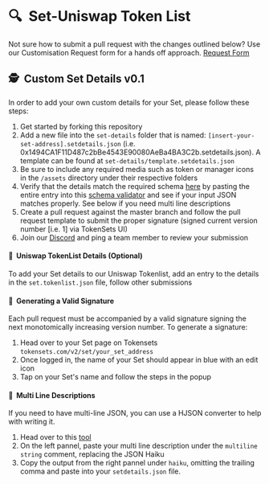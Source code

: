 # 🔍&nbsp;&nbsp;Set-Uniswap Token List

Not sure how to submit a pull request with the changes outlined below? Use our Customisation Request form for a hands off approach.
[Request Form](https://docs.google.com/forms/d/e/1FAIpQLSeVH39SmQOOl11mDgqDKc1np9ks65giYXye1JYI1T5gSjBGOA/viewform)

## 🕵️&nbsp;&nbsp;Custom Set Details v0.1

In order to add your own custom details for your Set, please follow these steps:

1. Get started by forking this repository
2. Add a new file into the `set-details` folder that is named: `[insert-your-set-address].setdetails.json` (i.e. 0x1494CA1F11D487c2bBe4543E90080AeBa4BA3C2b.setdetails.json). A template can be found at `set-details/template.setdetails.json`
4. Be sure to include any required media such as token or manager icons in the `/assets` directory under their respective folders
5. Verify that the details match the required schema [here](https://github.com/SetProtocol/uniswap-tokenlist/blob/main/set-details.schema.json) by pasting the entire entry into this [schema validator](https://www.jsonschemavalidator.net) and see if your input JSON matches properly. See below if you need multi line descriptions
6. Create a pull request against the master branch and follow the pull request template to submit the proper signature (signed current version number [i.e. 1] via TokenSets UI)
7. Join our [Discord](https://discord.gg/p7cHp9CG) and ping a team member to review your submission  

#### 🦄&nbsp;&nbsp;Uniswap TokenList Details (Optional)
To add your Set details to our Uniswap Tokenlist, add an entry to the details in the `set.tokenlist.json` file, follow other submissions

#### 🛂&nbsp;&nbsp;Generating a Valid Signature
Each pull request must be accompanied by a valid signature signing the next monotomically increasing version number. To generate a signature:
1. Head over to your Set page on Tokensets `tokensets.com/v2/set/your_set_address`
2. Once logged in, the name of your Set should appear in blue with an edit icon
3. Tap on your Set's name and follow the steps in the popup

#### 📰&nbsp;&nbsp;Multi Line Descriptions
If you need to have multi-line JSON, you can use a HJSON converter to help with writing it.

1. Head over to this [tool](https://hjson.github.io/try.html)
2. On the left pannel, paste your multi line description under the `multiline string` comment, replacing the JSON Haiku
3. Copy the output from the right pannel under `haiku`, omitting the trailing comma and paste into your `setdetails.json` file.
